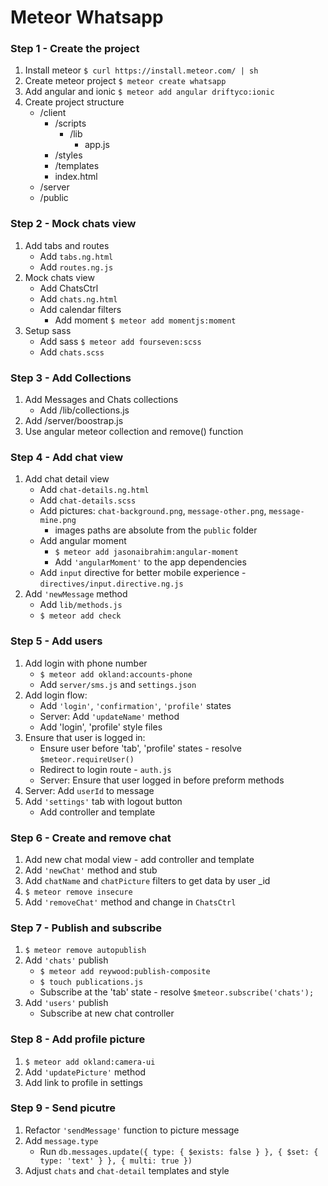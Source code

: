  Meteor Whatsapp
==============

### Step 1 - Create the project

1. Install meteor `$ curl https://install.meteor.com/ | sh`
2. Create meteor project `$ meteor create whatsapp`
3. Add angular and ionic `$ meteor add angular driftyco:ionic`
4. Create project structure
    * /client
        - /scripts
            + /lib
                + app.js
        - /styles
        - /templates
        - index.html
    * /server
    * /public 

### Step 2 - Mock chats view

1. Add tabs and routes
    * Add `tabs.ng.html`
    * Add `routes.ng.js`
2. Mock chats view
    * Add ChatsCtrl
    * Add `chats.ng.html`
    * Add calendar filters
        - Add moment `$ meteor add momentjs:moment`
3. Setup sass
    * Add sass `$ meteor add fourseven:scss`
    * Add `chats.scss`

### Step 3 - Add Collections

1. Add Messages and Chats collections 
    * Add /lib/collections.js
2. Add /server/boostrap.js
3. Use angular meteor collection and remove() function

### Step 4 - Add chat view

1. Add chat detail view
    * Add `chat-details.ng.html`
    * Add `chat-details.scss`
    * Add pictures: `chat-background.png`, `message-other.png`, `message-mine.png`
        - images paths are absolute from the `public` folder
    * Add angular moment 
        - `$ meteor add jasonaibrahim:angular-moment`
        - Add `'angularMoment'` to the app dependencies
    * Add `input` directive for better mobile experience - `directives/input.directive.ng.js`
2. Add `'newMessage` method
    * Add `lib/methods.js`
    * `$ meteor add check`

### Step 5 - Add users

1. Add login with phone number
    * `$ meteor add okland:accounts-phone`
    * Add `server/sms.js` and `settings.json`
2. Add login flow:
    * Add `'login'`, `'confirmation'`, `'profile'` states
    * Server: Add `'updateName'` method 
    * Add 'login', 'profile' style files
3. Ensure that user is logged in:
    * Ensure user before 'tab', 'profile' states - resolve `$meteor.requireUser()`
    * Redirect to login route - `auth.js`
    * Server: Ensure that user logged in before preform methods
4. Server: Add `userId` to message 
5. Add `'settings'` tab with logout button
    * Add controller and template

### Step 6 - Create and remove chat

1. Add new chat modal view - add controller and template
2. Add `'newChat'` method and stub
3. Add `chatName` and `chatPicture` filters to get data by user _id
4. `$ meteor remove insecure`
5. Add `'removeChat'` method and change in `ChatsCtrl`

### Step 7 - Publish and subscribe

1. `$ meteor remove autopublish`
2. Add `'chats'` publish 
    * `$ meteor add reywood:publish-composite`
    * `$ touch publications.js`
    * Subscribe at the 'tab' state - resolve `$meteor.subscribe('chats');`
3. Add `'users'` publish
    * Subscribe at new chat controller

### Step 8 - Add profile picture

1. `$ meteor add okland:camera-ui`
2. Add `'updatePicture'` method
3. Add link to profile in settings

### Step 9 - Send picutre

1. Refactor `'sendMessage'` function to picture message
2. Add `message.type`
    * Run `db.messages.update({ type: { $exists: false } }, { $set: { type: 'text' } }, { multi: true })`
3. Adjust `chats` and `chat-detail` templates and style
